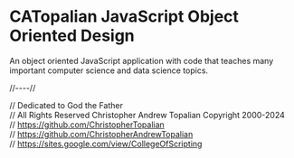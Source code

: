 # CATopalian JavaScript Object Oriented Design

An object oriented JavaScript application with code that teaches many important computer science and data science topics.

//----//

// Dedicated to God the Father  
// All Rights Reserved  Christopher Andrew Topalian Copyright 2000-2024  
// https://github.com/ChristopherTopalian  
// https://github.com/ChristopherAndrewTopalian  
// https://sites.google.com/view/CollegeOfScripting  

